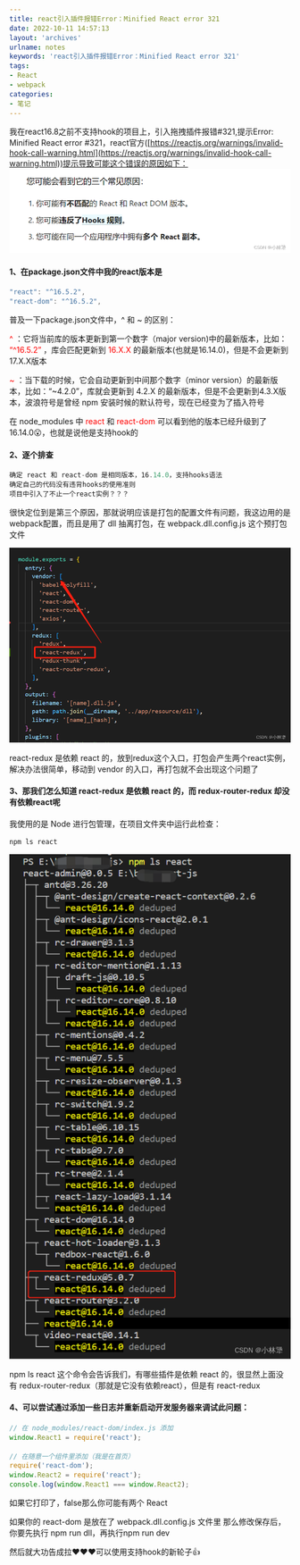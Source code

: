 ```yaml
---
title: react引入插件报错Error：Minified React error 321
date: 2022-10-11 14:57:13
layout: 'archives'
urlname: notes
keywords: 'react引入插件报错Error：Minified React error 321'
tags: 
- React
- webpack
categories: 
- 笔记
---
```


我在react16.8之前不支持hook的项目上，引入拖拽插件报错#321,提示Error: Minified React error #321，react官方([https://reactjs.org/warnings/invalid-hook-call-warning.html](https://reactjs.org/warnings/invalid-hook-call-warning.html))提示导致可能这个错误的原因如下：
![](no-009/1.png)
#### 1、在package.json文件中我的react版本是
```javascript
"react": "^16.5.2",
"react-dom": "^16.5.2",
```
普及一下package.json文件中，^ 和 ~ 的区别：

<font color=red> ^ </font>：它将当前库的版本更新到第一个数字（major version)中的最新版本，比如：<font color=red> “^16.5.2” </font>，库会匹配更新到<font color=red> 16.X.X </font>的最新版本(也就是16.14.0)，但是不会更新到17.X.X版本

<font color=red> ~ </font>：当下载的时候，它会自动更新到中间那个数字（minor version）的最新版本，比如：“~4.2.0”，库就会更新到 4.2.X 的最新版本，但是不会更新到4.3.X版本，波浪符号是曾经 npm 安装时候的默认符号，现在已经变为了插入符号

在 node_modules 中 <font color=red> react </font>和 <font color=red> react-dom </font> 可以看到他的版本已经升级到了 16.14.0😮，也就是说他是支持hook的

#### 2、逐个排查
```javascript
确定 react 和 react-dom 是相同版本，16.14.0，支持hooks语法
确定自己的代码没有违背hooks的使用准则
项目中引入了不止一个react实例？？？
```
很快定位到是第三个原因，那就说明应该是打包的配置文件有问题，我这边用的是webpack配置，而且是用了 dll 抽离打包，在 webpack.dll.config.js 这个预打包文件

![](no-009/2.png)

react-redux 是依赖 react 的，放到redux这个入口，打包会产生两个react实例，解决办法很简单，移动到 vendor 的入口，再打包就不会出现这个问题了

#### 3、那我们怎么知道 react-redux 是依赖 react 的，而 redux-router-redux 却没有依赖react呢

我使用的是 Node 进行包管理，在项目文件夹中运行此检查：
```javascript
npm ls react
```
![](no-009/3.png)

npm ls react 这个命令会告诉我们，有哪些插件是依赖 react 的，很显然上面没有 redux-router-redux（那就是它没有依赖react），但是有 react-redux

#### 4、可以尝试通过添加一些日志并重新启动开发服务器来调试此问题：
```javascript
// 在 node_modules/react-dom/index.js 添加
window.React1 = require('react');

// 在随意一个组件里添加（我是在首页）
require('react-dom');
window.React2 = require('react');
console.log(window.React1 === window.React2);
```
如果它打印了，false那么你可能有两个 React

如果你的 react-dom 是放在了 webpack.dll.config.js 文件里
那么修改保存后，你要先执行 npm run dll，再执行npm run dev

然后就大功告成拉❤️❤️❤️可以使用支持hook的新轮子👍